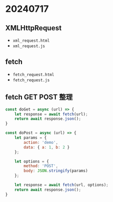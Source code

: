 # 20240717

## XMLHttpRequest

- `xml_request.html`
- `xml_request.js`

## fetch

- `fetch_request.html`
- `fetch_request.js`

## fetch GET POST 整理

```js
const doGet = async (url) => {
    let response = await fetch(url);
    return await response.json();
}

const doPost = async (url) => {
    let params = {
        action: 'demo',
        data: { a: 1, b: 2 }
    };

    let options = {
        method: 'POST',
        body: JSON.stringify(params)
    };

    let response = await fetch(url, options);
    return await response.json();
}
```